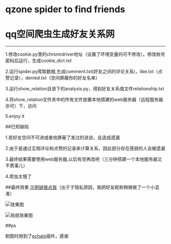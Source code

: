 # qzone spider to find friends 
# qq空间爬虫生成好友关系网
----------------------

1.修改cookie.py里的chromrdriver地址（设置了环境变量的可不修改）。修改账号密码后运行，生成cookie_dict.txt

2.运行spider.py爬取数据,生成comment.txt(好友之间的评论关系)，like.txt（点赞记录），denied.txt（空间屏蔽你的好友名单）

3.运行show_relation目录下的analysis.py，得到好友关系值文件relationship.txt

4.将show_relation文件夹中的所有文件放置本地搭建的web服务器（远程服务器亦可）下，访问

5.enjoy it


##已知缺陷

1.若好友空间不可进或者他屏蔽了发过的说说，会造成遗漏

2.由于是通过互相评论和点赞的记录来计算关系，因此部分存在感弱的人会被遗漏

3.最终结果需要使用web服务器,以后有空再改吧（三分钟搭建一个本地服务器又不费事儿）

4.爬虫太慢了


##最终效果
[示例链接点我](http://118.25.100.134)（出于于隐私原因，我把好友昵称稍微做了一个小混淆）

![效果图](https://github.com/？/show_relation/result.png)


![局部效果图](https://github.com/？/show_relation/result_partial.png)


##ps

制图时用到了[echats](http://echarts.baidu.com/)插件，感谢